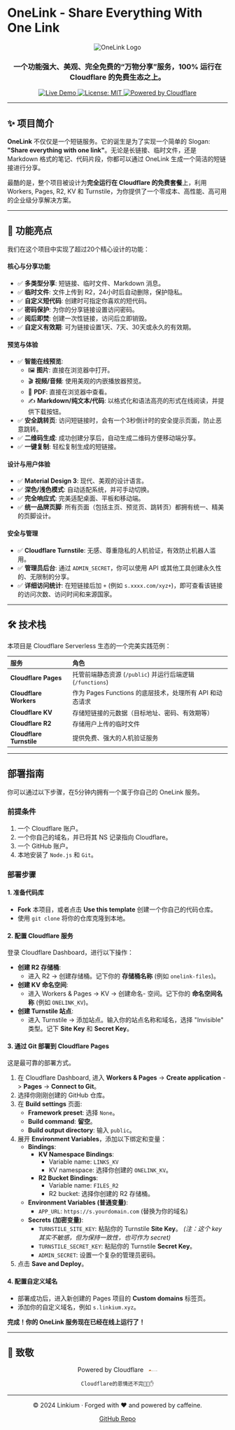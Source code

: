 # OneLink - Share Everything With One Link

<p align="center">
  <img src="https://github.com/Linkium-suki/onelink/public/logo.svg" alt="OneLink Logo" width="128" height="128">
</p>

<h3 align="center">一个功能强大、美观、完全免费的“万物分享”服务，100% 运行在 Cloudflare 的免费生态之上。</h3>

<p align="center">
    <a href="https://1url.icu">
        <img src="https://img.shields.io/badge/Live%20Demo-Visit%20Now-brightgreen" alt="Live Demo">
    </a>
    <a href="#">
        <img src="https://img.shields.io/badge/License-MIT-blue.svg" alt="License: MIT">
    </a>
    <a href="https://www.cloudflare.com">
        <img src="https://img.shields.io/badge/Powered%20by-Cloudflare-F48020" alt="Powered by Cloudflare">
    </a>
</p>

---

## ✨ 项目简介

**OneLink** 不仅仅是一个短链服务。它的诞生是为了实现一个简单的 Slogan: **"Share everything with one link"**。无论是长链接、临时文件，还是 Markdown 格式的笔记、代码片段，你都可以通过 OneLink 生成一个简洁的短链接进行分享。

最酷的是，整个项目被设计为**完全运行在 Cloudflare 的免费套餐**上，利用 Workers, Pages, R2, KV 和 Turnstile，为你提供了一个零成本、高性能、高可用的企业级分享解决方案。


---

## 🚀 功能亮点

我们在这个项目中实现了超过20个精心设计的功能：

#### 核心与分享功能
- ✅ **多类型分享**: 短链接、临时文件、Markdown 消息。
- ✅ **临时文件**: 文件上传到 R2，24小时后自动删除，保护隐私。
- ✅ **自定义短代码**: 创建时可指定你喜欢的短代码。
- ✅ **密码保护**: 为你的分享链接设置访问密码。
- ✅ **阅后即焚**: 创建一次性链接，访问后立即销毁。
- ✅ **自定义有效期**: 可为链接设置1天、7天、30天或永久的有效期。

#### 预览与体验
- ✅ **智能在线预览**:
  - 🖼️ **图片**: 直接在浏览器中打开。
  - 🎬 **视频/音频**: 使用美观的内嵌播放器预览。
  - 📄 **PDF**: 直接在浏览器中查看。
  - ✍️ **Markdown/纯文本/代码**: 以格式化和语法高亮的形式在线阅读，并提供下载按钮。
- ✅ **安全跳转页**: 访问短链接时，会有一个3秒倒计时的安全提示页面，防止恶意跳转。
- ✅ **二维码生成**: 成功创建分享后，自动生成二维码方便移动端分享。
- ✅ **一键复制**: 轻松复制生成的短链接。

#### 设计与用户体验
- ✅ **Material Design 3**: 现代、美观的设计语言。
- ✅ **深色/浅色模式**: 自动适配系统，并可手动切换。
- ✅ **完全响应式**: 完美适配桌面、平板和移动端。
- ✅ **统一品牌页脚**: 所有页面（包括主页、预览页、跳转页）都拥有统一、精美的页脚设计。

#### 安全与管理
- ✅ **Cloudflare Turnstile**: 无感、尊重隐私的人机验证，有效防止机器人滥用。
- ✅ **管理员后台**: 通过 `ADMIN_SECRET`，你可以使用 API 或其他工具创建永久性的、无限制的分享。
- ✅ **详细访问统计**: 在短链接后加 `+` (例如 `s.xxxx.com/xyz+`)，即可查看该链接的访问次数、访问时间和来源国家。

---

## 🛠️ 技术栈

本项目是 Cloudflare Serverless 生态的一个完美实践范例：

| 服务 | 角色 |
| :--- | :--- |
| **Cloudflare Pages** | 托管前端静态资源 (`/public`) 并运行后端逻辑 (`/functions`) |
| **Cloudflare Workers** | 作为 Pages Functions 的底层技术，处理所有 API 和动态请求 |
| **Cloudflare KV** | 存储短链接的元数据（目标地址、密码、有效期等） |
| **Cloudflare R2** | 存储用户上传的临时文件 |
| **Cloudflare Turnstile**| 提供免费、强大的人机验证服务 |

---

## 部署指南

你可以通过以下步骤，在5分钟内拥有一个属于你自己的 OneLink 服务。

### 前提条件
1.  一个 Cloudflare 账户。
2.  一个你自己的域名，并已将其 NS 记录指向 Cloudflare。
3.  一个 GitHub 账户。
4.  本地安装了 `Node.js` 和 `Git`。

### 部署步骤

#### 1. 准备代码库
- **Fork** 本项目，或者点击 **Use this template** 创建一个你自己的代码仓库。
- 使用 `git clone` 将你的仓库克隆到本地。

#### 2. 配置 Cloudflare 服务
登录 Cloudflare Dashboard，进行以下操作：

- **创建 R2 存储桶**:
  - 进入 R2 -> 创建存储桶。记下你的 **存储桶名称** (例如 `onelink-files`)。
- **创建 KV 命名空间**:
  - 进入 Workers & Pages -> KV -> 创建命名- 空间。记下你的 **命名空间名称** (例如 `ONELINK_KV`)。
- **创建 Turnstile 站点**:
  - 进入 Turnstile -> 添加站点。输入你的站点名称和域名，选择 "Invisible" 类型。记下 **Site Key** 和 **Secret Key**。

#### 3. 通过 Git 部署到 Cloudflare Pages
这是最可靠的部署方式。

1.  在 Cloudflare Dashboard, 进入 **Workers & Pages** -> **Create application** -> **Pages** -> **Connect to Git**。
2.  选择你刚刚创建的 GitHub 仓库。
3.  在 **Build settings** 页面:
    - **Framework preset**: 选择 `None`。
    - **Build command**: **留空**。
    - **Build output directory**: 输入 `public`。
4.  展开 **Environment Variables**，添加以下绑定和变量：
    - **Bindings**:
      - **KV Namespace Bindings**:
        - Variable name: `LINKS_KV`
        - KV namespace: 选择你创建的 `ONELINK_KV`。
      - **R2 Bucket Bindings**:
        - Variable name: `FILES_R2`
        - R2 bucket: 选择你创建的 R2 存储桶。
    - **Environment Variables (普通变量)**:
      - `APP_URL`: `https://s.yourdomain.com` (替换为你的域名)
    - **Secrets (加密变量)**:
      - `TURNSTILE_SITE_KEY`: 粘贴你的 Turnstile **Site Key**。 *(注：这个 key 其实不敏感，但为保持一致性，也可作为 secret)*
      - `TURNSTILE_SECRET_KEY`: 粘贴你的 Turnstile **Secret Key**。
      - `ADMIN_SECRET`: 设置一个复杂的管理员密码。
5.  点击 **Save and Deploy**。

#### 4. 配置自定义域名
- 部署成功后，进入新创建的 Pages 项目的 **Custom domains** 标签页。
- 添加你的自定义域名，例如 `s.linkium.xyz`。

**完成！你的 OneLink 服务现在已经在线上运行了！**

---

## 🙏 致敬

<div align="center">
  <p>Powered by Cloudflare
    <a href="https://www.cloudflare.com">
      <img src="public/cflogo.svg" alt="Cloudflare Logo" width="20" style="vertical-align: middle; margin-left: 8px;">
    </a>
  </p>
  <p>
    <code>Cloudflare的恩情还不完🤚😭✋</code>
  </p>
</div>

---

<div align="center">
  <p>
    © 2024 Linkium · Forged with ❤️ and powered by caffeine.
  </p>
  <p>
    <a href="https://github.com/Linkium-suki/OneLink">GitHub Repo</a>
  </p>
</div>

